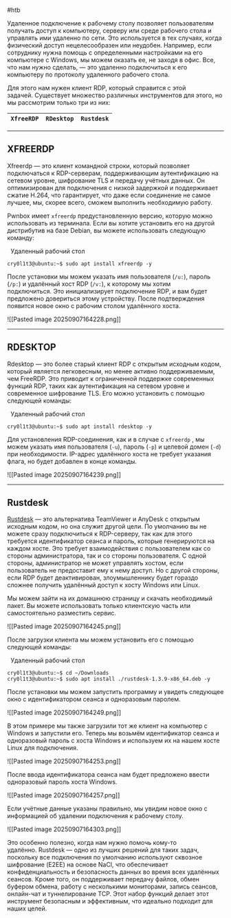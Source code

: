 #htb 

Удаленное подключение к рабочему столу позволяет пользователям получать доступ к компьютеру, серверу или среде рабочего стола и управлять ими удаленно по сети. Это используется в тех случаях, когда физический доступ нецелесообразен или неудобен. Например, если сотруднику нужна помощь с определенными настройками на его компьютере с Windows, мы можем оказать ее, не заходя в офис. Все, что нам нужно сделать, — это удаленно подключиться к его компьютеру по протоколу удаленного рабочего стола.

Для этого нам нужен клиент RDP, который справится с этой задачей. Существует множество различных инструментов для этого, но мы рассмотрим только три из них:

|`XfreeRDP`|`RDesktop`|`Rustdesk`|
|---|---|---|

---

## XFREERDP

Xfreerdp — это клиент командной строки, который позволяет подключаться к RDP-серверам, поддерживающим аутентификацию на сетевом уровне, шифрование TLS и передачу учётных данных. Он оптимизирован для подключения с низкой задержкой и поддерживает сжатие H.264, что гарантирует, что даже если соединение не самое лучшее, мы, скорее всего, сможем выполнить необходимую работу.

Pwnbox имеет `xfreerdp` предустановленную версию, которую можно использовать из терминала. Если вы хотите установить его на другой дистрибутив на базе Debian, вы можете использовать следующую команду:

  Удаленный рабочий стол

```shell-session
cry0l1t3@ubuntu:~$ sudo apt install xfreerdp -y
```

После установки мы можем указать имя пользователя (`/u:`), пароль (`/p:`) и удалённый хост RDP (`/v:`), к которому мы хотим подключиться. Это инициализирует подключение RDP, и вам будет предложено довериться этому устройству. После подтверждения появится новое окно с рабочим столом удалённого хоста.

![[Pasted image 20250907164228.png]]

---

## RDESKTOP

Rdesktop — это более старый клиент RDP с открытым исходным кодом, который является легковесным, но менее активно поддерживаемым, чем FreeRDP. Это приводит к ограниченной поддержке современных функций RDP, таких как аутентификация на сетевом уровне и современное шифрование TLS. Его можно установить с помощью следующей команды:

  Удаленный рабочий стол

```shell-session
cry0l1t3@ubuntu:~$ sudo apt install rdesktop -y
```

Для установления RDP-соединения, как и в случае с `xfreerdp` , мы можем указать имя пользователя (`-u`), пароль (`-p`) и целевой домен (`-d`) при необходимости. IP-адрес удалённого хоста не требует указания флага, но будет добавлен в конце команды.

![[Pasted image 20250907164239.png]]

---

## Rustdesk

[Rustdesk](https://rustdesk.com/) — это альтернатива TeamViewer и AnyDesk с открытым исходным кодом, но она служит другой цели. По умолчанию вы не можете сразу подключиться к RDP-серверу, так как для этого требуется идентификатор сеанса и пароль, которые генерируются на каждом хосте. Это требует взаимодействия с пользователем как со стороны администратора, так и со стороны пользователя. С одной стороны, администратор не может управлять хостом, если пользователь не предоставит ему к нему доступ. Но с другой стороны, если RDP будет деактивирован, злоумышленнику будет гораздо сложнее получить удалённый доступ к хосту Windows или Linux.

Мы можем зайти на их домашнюю страницу и скачать необходимый пакет. Вы можете использовать только клиентскую часть или самостоятельно разместить сервис.

![[Pasted image 20250907164245.png]]

После загрузки клиента мы можем установить его с помощью следующей команды:

  Удаленный рабочий стол

```shell-session
cry0l1t3@ubuntu:~$ cd ~/Downloads
cry0l1t3@ubuntu:~$ sudo apt install ./rustdesk-1.3.9-x86_64.deb -y
```

После установки мы можем запустить программу и увидеть следующее окно с идентификатором сеанса и одноразовым паролем.

![[Pasted image 20250907164249.png]]

В этом примере мы также загрузили тот же клиент на компьютер с Windows и запустили его. Теперь мы возьмём идентификатор сеанса и одноразовый пароль с хоста Windows и используем их на нашем хосте Linux для подключения.

![[Pasted image 20250907164253.png]]

После ввода идентификатора сеанса нам будет предложено ввести одноразовый пароль хоста Windows.

![[Pasted image 20250907164257.png]]

Если учётные данные указаны правильно, мы увидим новое окно с информацией об удалении подключения к рабочему столу.

![[Pasted image 20250907164303.png]]

Это особенно полезно, когда нам нужно помочь кому-то удалённо. Rustdesk — одно из лучших решений для таких задач, поскольку все подключения по умолчанию используют сквозное шифрование (E2EE) на основе NaCl, что обеспечивает конфиденциальность и безопасность данных во время всех удалённых сеансов. Кроме того, он поддерживает передачу файлов, обмен буфером обмена, работу с несколькими мониторами, запись сеансов, онлайн-чат и туннелирование TCP. Этот набор функций делает этот инструмент безопасным и эффективным, что идеально подходит для наших целей.
